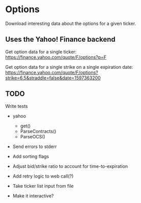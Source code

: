 # Options

Download interesting data about the options for a given ticker.

## Uses the Yahoo! Finance backend

Get option data for a single ticker: https://finance.yahoo.com/quote/F/options?p=F

Get option data for a single strike on a single expiration date: https://finance.yahoo.com/quote/F/options?strike=6.5&straddle=false&date=1597363200

## TODO

Write tests
* yahoo
  * get()
  * ParseContracts()
  * ParseOCS()

* Send errors to stderr
* Add sorting flags
* Adjust bid/strike ratio to account for time-to-expiration
* Add retry logic to web call(?)
* Take ticker list input from file
* Make it interactive?
